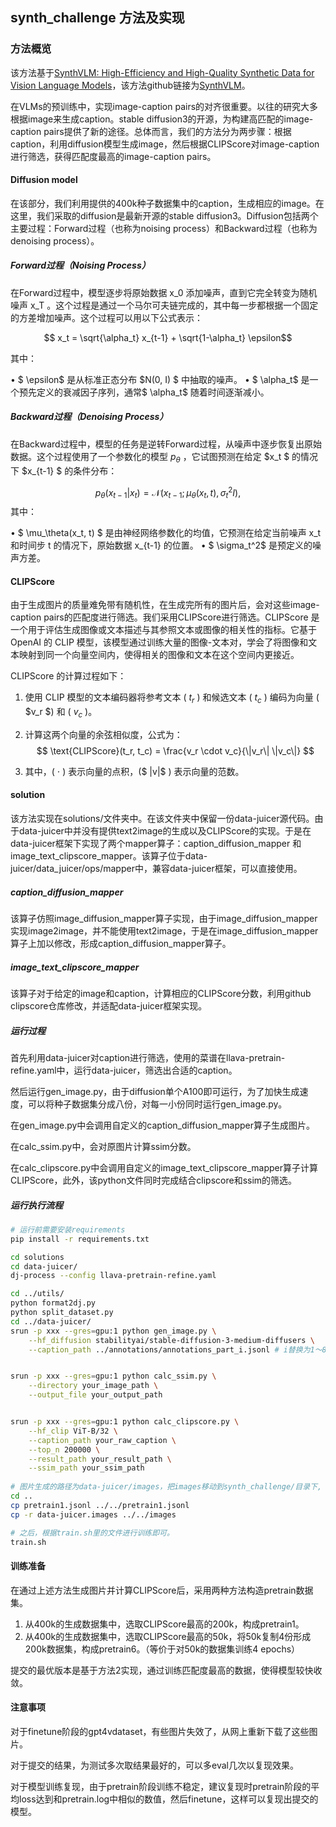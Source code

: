 ## synth_challenge 方法及实现

### 方法概览

该方法基于[SynthVLM: High-Efficiency and High-Quality Synthetic Data for Vision Language Models](https://arxiv.org/abs/2407.20756)，该方法github链接为[SynthVLM](https://github.com/starriver030515/SynthVLM)。

在VLMs的预训练中，实现image-caption pairs的对齐很重要。以往的研究大多根据image来生成caption。stable diffusion3的开源，为构建高匹配的image-caption pairs提供了新的途径。总体而言，我们的方法分为两步骤：根据caption，利用diffusion模型生成image，然后根据CLIPScore对image-caption进行筛选，获得匹配度最高的image-caption pairs。

#### Diffusion model

在该部分，我们利用提供的400k种子数据集中的caption，生成相应的image。在这里，我们采取的diffusion是最新开源的stable diffusion3。Diffusion包括两个主要过程：Forward过程（也称为noising process）和Backward过程（也称为denoising process）。

##### Forward过程（Noising Process）

在Forward过程中，模型逐步将原始数据  x_0  添加噪声，直到它完全转变为随机噪声  x_T 。这个过程是通过一个马尔可夫链完成的，其中每一步都根据一个固定的方差增加噪声。这个过程可以用以下公式表示：

$$ x_t = \sqrt{\alpha_t} x_{t-1} + \sqrt{1-\alpha_t} \epsilon$$

其中：

•   $ \epsilon$  是从标准正态分布  $N(0, I) $ 中抽取的噪声。
•   $ \alpha_t$  是一个预先定义的衰减因子序列，通常$ \alpha_t$  随着时间逐渐减小。

##### Backward过程（Denoising Process）

在Backward过程中，模型的任务是逆转Forward过程，从噪声中逐步恢复出原始数据。这个过程使用了一个参数化的模型  $p_\theta$ ，它试图预测在给定  $x_t $ 的情况下  $x_{t-1} $ 的条件分布：

$$  p_\theta(x_{t-1} | x_t) = \mathcal{N}(x_{t-1}; \mu_\theta(x_t, t), \sigma_t^2 I), $$
其中：

•   $ \mu_\theta(x_t, t) $ 是由神经网络参数化的均值，它预测在给定当前噪声  x_t  和时间步  t  的情况下，原始数据  x_{t-1}  的位置。
•   $ \sigma_t^2$  是预定义的噪声方差。

#### CLIPScore

由于生成图片的质量难免带有随机性，在生成完所有的图片后，会对这些image-caption pairs的匹配度进行筛选。我们采用CLIPScore进行筛选。CLIPScore 是一个用于评估生成图像或文本描述与其参照文本或图像的相关性的指标。它基于 OpenAI 的 CLIP 模型，该模型通过训练大量的图像-文本对，学会了将图像和文本映射到同一个向量空间内，使得相关的图像和文本在这个空间内更接近。

CLIPScore 的计算过程如下：

1. 使用 CLIP 模型的文本编码器将参考文本 \( $t_r$ \) 和候选文本 \( $t_c$ \) 编码为向量 \( $v_r $\) 和 \( $v_c$ \)。

2. 计算这两个向量的余弦相似度，公式为：
   $$
   \text{CLIPScore}(t_r, t_c) = \frac{v_r \cdot v_c}{\|v_r\| \|v_c\|}
   $$

3. 其中，\( $\cdot$ \) 表示向量的点积，\($ \|v\|$ \) 表示向量的范数。

#### solution

该方法实现在solutions/文件夹中。在该文件夹中保留一份data-juicer源代码。由于data-juicer中并没有提供text2image的生成以及CLIPScore的实现。于是在data-juicer框架下实现了两个mapper算子：caption_diffusion_mapper 和 image_text_clipscore_mapper。该算子位于data-juicer/data_juicer/ops/mapper中，兼容data-juicer框架，可以直接使用。

##### caption_diffusion_mapper

该算子仿照image_diffusion_mapper算子实现，由于image_diffusion_mapper实现image2image，并不能使用text2image，于是在image_diffusion_mapper算子上加以修改，形成caption_diffusion_mapper算子。

##### image_text_clipscore_mapper

该算子对于给定的image和caption，计算相应的CLIPScore分数，利用github clipscore仓库修改，并适配data-juicer框架实现。

##### 运行过程
首先利用data-juicer对caption进行筛选，使用的菜谱在llava-pretrain-refine.yaml中，运行data-juicer，筛选出合适的caption。

然后运行gen_image.py，由于diffusion单个A100即可运行，为了加快生成速度，可以将种子数据集分成八份，对每一小份同时运行gen_image.py。

在gen_image.py中会调用自定义的caption_diffusion_mapper算子生成图片。

在calc_ssim.py中，会对原图片计算ssim分数。

在calc_clipscore.py中会调用自定义的image_text_clipscore_mapper算子计算CLIPScore，此外，该python文件同时完成结合clipscore和ssim的筛选。

##### 运行执行流程

```bash
# 运行前需要安装requirements
pip install -r requirements.txt

cd solutions
cd data-juicer/
dj-process --config llava-pretrain-refine.yaml

cd ../utils/
python format2dj.py
python split_dataset.py
cd ../data-juicer/
srun -p xxx --gres=gpu:1 python gen_image.py \
    --hf_diffusion stabilityai/stable-diffusion-3-medium-diffusers \
    --caption_path ../annotations/annotations_part_i.jsonl # i替换为1～8，各运行一次。


srun -p xxx --gres=gpu:1 python calc_ssim.py \
    --directory your_image_path \
    --output_file your_output_path


srun -p xxx --gres=gpu:1 python calc_clipscore.py \
    --hf_clip ViT-B/32 \
    --caption_path your_raw_caption \
    --top_n 200000 \
    --result_path your_result_path \
    --ssim_path your_ssim_path
    
# 图片生成的路径为data-juicer/images，把images移动到synth_challenge/目录下, 将pretrain1.jsonl移动到synth_challenge/目录下。
cd ..
cp pretrain1.jsonl ../../pretrain1.jsonl
cp -r data-juicer.images ../../images

# 之后，根据train.sh里的文件进行训练即可。
train.sh
```

#### 训练准备

在通过上述方法生成图片并计算CLIPScore后，采用两种方法构造pretrain数据集。

1. 从400k的生成数据集中，选取CLIPScore最高的200k，构成pretrain1。
2. 从400k的生成数据集中，选取CLIPScore最高的50k，将50k复制4份形成200k数据集，构成pretrain6。（等价于对50k的数据集训练4 epochs）

提交的最优版本是基于方法2实现，通过训练匹配度最高的数据，使得模型较快收敛。

#### 注意事项
对于finetune阶段的gpt4vdataset，有些图片失效了，从网上重新下载了这些图片。

对于提交的结果，为测试多次取结果最好的，可以多eval几次以复现效果。

对于模型训练复现，由于pretrain阶段训练不稳定，建议复现时pretrain阶段的平均loss达到和pretrain.log中相似的数值，然后finetune，这样可以复现出提交的模型。
